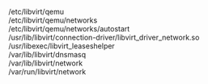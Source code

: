 /etc/libvirt/qemu  
/etc/libvirt/qemu/networks  
/etc/libvirt/qemu/networks/autostart  
/usr/lib/libvirt/connection-driver/libvirt\_driver\_network.so  
/usr/libexec/libvirt\_leaseshelper  
/var/lib/libvirt/dnsmasq  
/var/lib/libvirt/network  
/var/run/libvirt/network  
